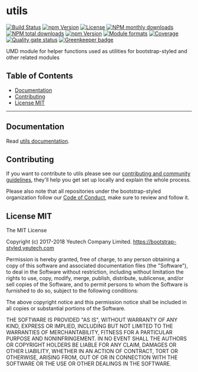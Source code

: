 # utils

[![Build Status](https://travis-ci.org/@bootstrap-styled/utils.svg?branch=master)](https://travis-ci.org/@bootstrap-styled/utils) [![npm Version](https://img.shields.io/npm/v/@bootstrap-styled/utils.svg?style=flat)](https://www.npmjs.com/package/@bootstrap-styled/utils) [![License](https://img.shields.io/npm/l/@bootstrap-styled/utils.svg?style=flat)](https://www.npmjs.com/package/@bootstrap-styled/utils) [![NPM monthly downloads](https://img.shields.io/npm/dm/@bootstrap-styled/utils.svg?style=flat)](https://npmjs.org/package/@bootstrap-styled/utils) [![NPM total downloads](https://img.shields.io/npm/dt/@bootstrap-styled/utils.svg?style=flat)](https://npmjs.org/package/@bootstrap-styled/utils) [![npm Version](https://img.shields.io/node/v/@bootstrap-styled/utils.svg?style=flat)](https://www.npmjs.com/package/@bootstrap-styled/utils) [![Module formats](https://img.shields.io/badge/module%20formats-umd%2C%20cjs%2C%20esm-green.svg?style=flat)](https://www.npmjs.com/package/@bootstrap-styled/utils)
[![Coverage](https://sonarcloud.io/api/project_badges/measure?project=com.github.bootstrap-styled.utils&metric=coverage)](https://sonarcloud.io/api/project_badges/measure?project=com.github.bootstrap-styled.utils&metric=coverage) [![Quality gate status](https://sonarcloud.io/api/project_badges/measure?project=com.github.bootstrap-styled.utils&metric=alert_status)](https://sonarcloud.io/api/project_badges/measure?project=com.github.bootstrap-styled.utils&metric=alert_status) [![Greenkeeper badge](https://badges.greenkeeper.io/bootstrap-styled/utils.svg)](https://greenkeeper.io/)

UMD module for helper functions used as utilities for bootstrap-styled and other related modules


## Table of Contents

  - [Documentation](#documentation)
  - [Contributing](#contributing)
  - [License MIT](#license-mit)

---

## Documentation

Read [utils documentation](https://bootstrap-styled.github.io/utils).


## Contributing

If you want to contribute to utils please see our [contributing and community guidelines](https://github.com/bootstrap-styled/utils/blob/master/CONTRIBUTING.md), they\'ll help you get set up locally and explain the whole process.

Please also note that all repositories under the bootstrap-styled organization follow our [Code of Conduct](https://github.com/bootstrap-styled/utils/blob/master/CODE_OF_CONDUCT.md), make sure to review and follow it.

## License MIT

The MIT License

Copyright (c) 2017-2018 Yeutech Company Limited. https://bootstrap-styled.yeutech.com

Permission is hereby granted, free of charge, to any person obtaining a copy
of this software and associated documentation files (the "Software"), to deal
in the Software without restriction, including without limitation the rights
to use, copy, modify, merge, publish, distribute, sublicense, and/or sell
copies of the Software, and to permit persons to whom the Software is
furnished to do so, subject to the following conditions:

The above copyright notice and this permission notice shall be included in
all copies or substantial portions of the Software.

THE SOFTWARE IS PROVIDED "AS IS", WITHOUT WARRANTY OF ANY KIND, EXPRESS OR
IMPLIED, INCLUDING BUT NOT LIMITED TO THE WARRANTIES OF MERCHANTABILITY,
FITNESS FOR A PARTICULAR PURPOSE AND NONINFRINGEMENT. IN NO EVENT SHALL THE
AUTHORS OR COPYRIGHT HOLDERS BE LIABLE FOR ANY CLAIM, DAMAGES OR OTHER
LIABILITY, WHETHER IN AN ACTION OF CONTRACT, TORT OR OTHERWISE, ARISING FROM,
OUT OF OR IN CONNECTION WITH THE SOFTWARE OR THE USE OR OTHER DEALINGS IN
THE SOFTWARE.


